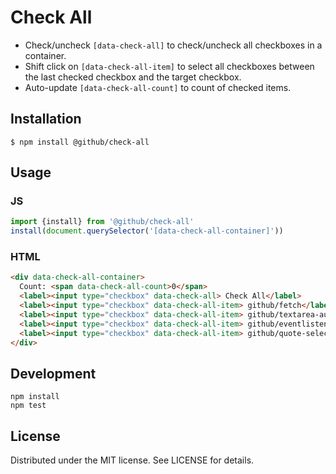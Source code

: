 # Check All

- Check/uncheck `[data-check-all]` to check/uncheck all checkboxes in a container.
- Shift click on `[data-check-all-item]` to select all checkboxes between the last checked checkbox and the target checkbox.
- Auto-update `[data-check-all-count]` to count of checked items.

## Installation

```
$ npm install @github/check-all
```

## Usage

### JS

```js
import {install} from '@github/check-all'
install(document.querySelector('[data-check-all-container]'))
```

### HTML

```html
<div data-check-all-container>
  Count: <span data-check-all-count>0</span>
  <label><input type="checkbox" data-check-all> Check All</label>
  <label><input type="checkbox" data-check-all-item> github/fetch</label>
  <label><input type="checkbox" data-check-all-item> github/textarea-autosize</label>
  <label><input type="checkbox" data-check-all-item> github/eventlistener-polyfill</label>
  <label><input type="checkbox" data-check-all-item> github/quote-selection</label>
</div>
```

## Development

```
npm install
npm test
```

## License

Distributed under the MIT license. See LICENSE for details.

